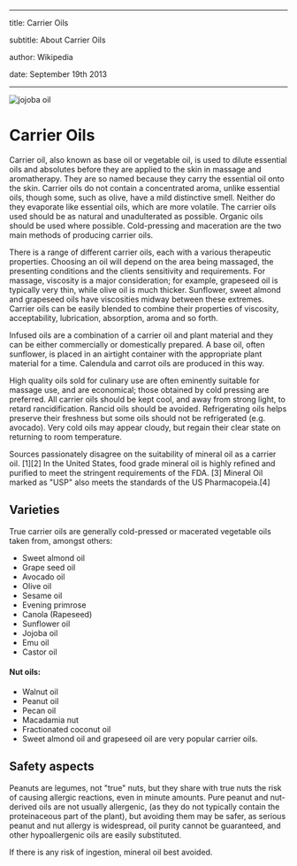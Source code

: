 ___

title: Carrier Oils

subtitle: About Carrier Oils

author: Wikipedia

date: September 19th 2013

___
![jojoba oil](http://farm8.staticflickr.com/7138/7738609756_d363510377_b.jpg)

# Carrier Oils

Carrier oil, also known as base oil or vegetable oil, is used to dilute essential oils and absolutes before they are applied to the skin in massage and aromatherapy. They are so named because they carry the essential oil onto the skin. Carrier oils do not contain a concentrated aroma, unlike essential oils, though some, such as olive, have a mild distinctive smell. Neither do they evaporate like essential oils, which are more volatile. The carrier oils used should be as natural and unadulterated as possible. Organic oils should be used where possible. Cold-pressing and maceration are the two main methods of producing carrier oils.

There is a range of different carrier oils, each with a various therapeutic properties. Choosing an oil will depend on the area being massaged, the presenting conditions and the clients sensitivity and requirements. For massage, viscosity is a major consideration; for example, grapeseed oil is typically very thin, while olive oil is much thicker. Sunflower, sweet almond and grapeseed oils have viscosities midway between these extremes. Carrier oils can be easily blended to combine their properties of viscosity, acceptability, lubrication, absorption, aroma and so forth.

Infused oils are a combination of a carrier oil and plant material and they can be either commercially or domestically prepared. A base oil, often sunflower, is placed in an airtight container with the appropriate plant material for a time. Calendula and carrot oils are produced in this way.

High quality oils sold for culinary use are often eminently suitable for massage use, and are economical; those obtained by cold pressing are preferred. All carrier oils should be kept cool, and away from strong light, to retard rancidification. Rancid oils should be avoided. Refrigerating oils helps preserve their freshness but some oils should not be refrigerated (e.g. avocado). Very cold oils may appear cloudy, but regain their clear state on returning to room temperature.

Sources passionately disagree on the suitability of mineral oil as a carrier oil. [1][2] In the United States, food grade mineral oil is highly refined and purified to meet the stringent requirements of the FDA. [3] Mineral Oil marked as "USP" also meets the standards of the US Pharmacopeia.[4]

## Varieties 


True carrier oils are generally cold-pressed or macerated vegetable oils taken from, amongst others:

- Sweet almond oil
- Grape seed oil
- Avocado oil
- Olive oil
- Sesame oil
- Evening primrose
- Canola (Rapeseed)
- Sunflower oil
- Jojoba oil
- Emu oil
- Castor oil

#### Nut oils:
- Walnut oil
- Peanut oil
- Pecan oil
- Macadamia nut
- Fractionated coconut oil
- Sweet almond oil and grapeseed oil are very popular carrier oils.

## Safety aspects
Peanuts are legumes, not "true" nuts, but they share with true nuts the risk of causing allergic reactions, even in minute amounts. Pure peanut and nut-derived oils are not usually allergenic, (as they do not typically contain the proteinaceous part of the plant), but avoiding them may be safer, as serious peanut and nut allergy is widespread, oil purity cannot be guaranteed, and other hypoallergenic oils are easily substituted.

If there is any risk of ingestion, mineral oil best avoided.




